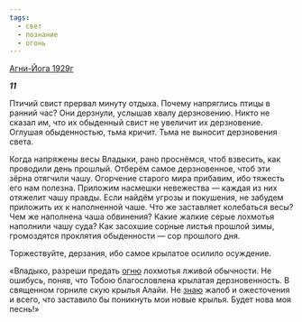 ```yaml
---
tags:
  - свет
  - познание
  - огонь
---
```

[Агни-Йога 1929г](https://127.0.0.1:4002/agni/1929)

___11___

Птичий свист прервал минуту отдыха. Почему напряглись птицы в ранний час? Они дерзнули, услышав хвалу дерзновению. Никто не сказал им, что их обыденный свист не увеличит их дерзновение. Оглушая обыденностью, тьма кричит. Тьма не выносит дерзновения света.   

Когда напряжены весы Владыки, рано проснёмся, чтоб взвесить, как проводили день прошлый. Отберём самое дерзновенное, чтоб эти зёрна отягчили чашу. Огорчение старого мира прибавим, ибо тяжесть его нам полезна. Приложим насмешки невежества — каждая из них отяжелит чашу правды. Если найдём угрозы и покушения, не забудем приложить их к наполненной чаше. Что же заставляет колебаться весы? Чем же наполнена чаша обвинения? Какие жалкие серые лохмотья наполнили чашу суда? Как засохшие сорные листья прошлой зимы, громоздятся проклятия обыденности — сор прошлого дня.   

Торжествуйте, дерзания, ибо самое крылатое осилило осуждение.   

«Владыко, разреши предать [огню](../../../tags/#огонь) лохмотья лживой обычности. Не ошибусь, поняв, что Тобою благословлена крылатая дерзновенность. В священном горниле скую крылья Алайи. Не [знаю](../../../tags/#познание) жалоб и ожесточения и всего, что заставило бы поникнуть мои новые крылья. Будет нова моя песнь!»